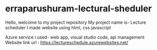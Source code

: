 # erraparushuram-lectural-sheduler
Hello, welcome to my project repository
My project name is- Lecture scheduler
I made website using html, css javascript

Azure service i used- web app, visual studio code, api management
Website link url :  https://lectureschedule.azurewebsites.net/
